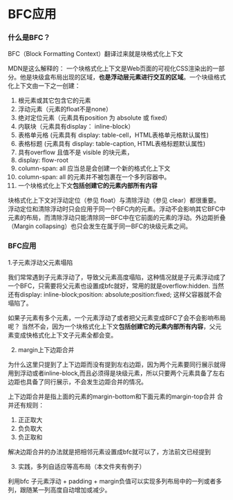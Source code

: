 # BFC应用

### 什么是BFC？

BFC（Block Formatting Context）翻译过来就是块格式化上下文

MDN是这么解释的： 
一个块格式化上下文是Web页面的可视化CSS渲染出的一部分。他是块级盒布局出现的区域，**也是浮动层元素进行交互的区域**。一个块级格式化上下文由一下之一创建：

1. 根元素或其它包含它的元素
2. 浮动元素（元素的float不是none）
3. 绝对定位元素（元素具有position 为 absolute 或 fixed）
4. 内联块（元素具有display： inline-block）
5. 表格单元格 (元素具有 display: table-cell，HTML表格单元格默认属性)
6. 表格标题 (元素具有 display: table-caption, HTML表格标题默认属性)
7. 具有overflow 且值不是 visible 的块元素，
8. display: flow-root
9. column-span: all 应当总是会创建一个新的格式化上下文 
10. column-span: all 的元素并不被包裹在一个多列容器中。
11. 一个块格式化上下文**包括创建它的元素内部所有内容**

块格式化上下文对浮动定位（参见 float）与清除浮动（参见 clear）都很重要。浮动定位和清除浮动时只会应用于同一个BFC内的元素。浮动不会影响其它BFC中元素的布局，而清除浮动只能清除同一BFC中在它前面的元素的浮动。外边距折叠（Margin collapsing）也只会发生在属于同一BFC的块级元素之间。


### BFC应用

1.子元素浮动父元素塌陷

我们常常遇到子元素浮动了，导致父元素高度塌陷，这种情况就是子元素浮动成了一个BFC，只需要将父元素也设置成bfc就好，常用的就是overflow:hidden.
当然还有display: inline-block;position: absolute;position:fixed;
这样父容器就不会塌陷了。

如果子元素有多个元素，一个元素浮动了或者把父元素变成BFC了会不会影响布局呢？
当然不会，因为一个块格式化上下文**包括创建它的元素内部所有内容**，父元素变成快格式化上下文子元素全都会变。

2. margin上下边距合并

为什么这里只提到了上下边距而没有提到左右边距，因为两个元素要同行展示就得用到浮动或者inline-block,而且必须得是块级元素，所以只要两个元素具备了左右边距也具备了同行展示，不会发生边距合并的情况。

上下边距合并是指上面的元素的margin-bottom和下面元素的margin-top合并
合并还有规则：

1. 正正取大
2. 负负取大
3. 负正取和

解决边距合并的办法就是把相邻元素设置成bfc就可以了，方法前文已经提到

3. 实践，多列自适应等高布局（本文件夹有例子）

利用bfc 子元素浮动 + padding + margin负值可以实现多列布局中的一列或者多列，跟随某一列高度自动增加或减少。
